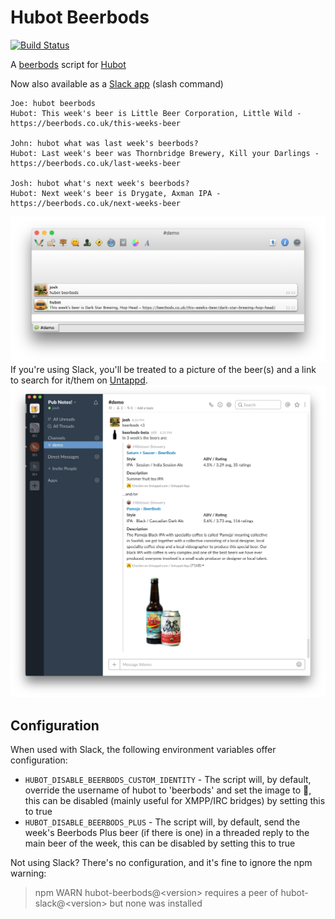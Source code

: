 # Hubot Beerbods
[![Build Status](https://travis-ci.org/andersonshatch/hubot-beerbods.svg?branch=master)](https://travis-ci.org/andersonshatch/hubot-beerbods)

A [beerbods](https://beerbods.co.uk) script for [Hubot](https://hubot.github.com)

Now also available as a [Slack app](https://beerbods.andersonshatch.com/slack.html) (slash command)

```
Joe: hubot beerbods
Hubot: This week's beer is Little Beer Corporation, Little Wild - https://beerbods.co.uk/this-weeks-beer

John: hubot what was last week's beerbods?
Hubot: Last week's beer was Thornbridge Brewery, Kill your Darlings - https://beerbods.co.uk/last-weeks-beer

Josh: hubot what's next week's beerbods?
Hubot: Next week's beer is Drygate, Axman IPA - https://beerbods.co.uk/next-weeks-beer
```
![Preview in irc/xmpp](./img/nonslack.png?raw=true)
If you're using Slack, you'll be treated to a picture of the beer(s) and a link to search for it/them on [Untappd](http://untappd.com).
![Preview in Slack](./img/slack.png?raw=true)


## Configuration

When used with Slack, the following environment variables offer configuration:

* `HUBOT_DISABLE_BEERBODS_CUSTOM_IDENTITY` - The script will, by default, override the username of hubot to 'beerbods' and set the image to :beers:,
this can be disabled (mainly useful for XMPP/IRC bridges) by setting this to true
* `HUBOT_DISABLE_BEERBODS_PLUS` - The script will, by default, send the week's Beerbods Plus beer (if there is one) in a threaded reply to the main beer of the week, this can be disabled by setting this to true

Not using Slack? There's no configuration, and it's fine to ignore the npm warning:
>npm WARN hubot-beerbods@\<version\> requires a peer of hubot-slack@\<version\> but none was installed

